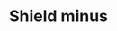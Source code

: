 ---
title: Shield minus
tags: ["shield", "minus", "secure", "protect", "safety", "loss", "weaken"]
icon: shield-minus
svg: '<svg xmlns="http://www.w3.org/2000/svg" width="24" height="24" fill="none" viewBox="0 0 24 24" stroke-width="1.5" stroke-linecap="round" stroke-linejoin="round" stroke="currentColor"><path d="M10 11h4m-2.533 9.82a.88.88 0 0 0 1.066 0C14.168 19.593 19 15.586 19 11.016v-4.93a.514.514 0 0 0-.457-.515 12.048 12.048 0 0 1-5.582-2.046l-.61-.417a.62.62 0 0 0-.702 0l-.61.417a12.048 12.048 0 0 1-5.582 2.046.514.514 0 0 0-.457.515v4.93c0 4.57 4.832 8.577 6.467 9.802"/></svg>'
---